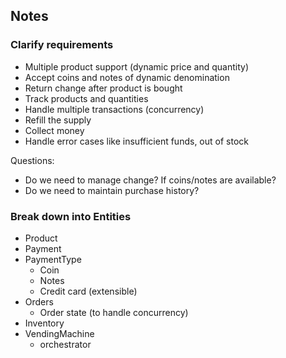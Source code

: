 ## Notes

### Clarify requirements

- Multiple product support (dynamic price and quantity)
- Accept coins and notes of dynamic denomination
- Return change after product is bought
- Track products and quantities
- Handle multiple transactions (concurrency)
- Refill the supply
- Collect money
- Handle error cases like insufficient funds, out of stock

Questions:

- Do we need to manage change? If coins/notes are available?
- Do we need to maintain purchase history?

### Break down into Entities

- Product
- Payment
- PaymentType
  - Coin
  - Notes
  - Credit card (extensible)
- Orders
  - Order state (to handle concurrency)
- Inventory
- VendingMachine
  - orchestrator
